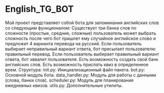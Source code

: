# English_TG_BOT
Мой проект представляет собой  бота для запоминания английских слов со следующим функционалом:
Существует три банка слов по сложности (простые, средние, сложные)
пользователь может выбрать сложность после чего бот пришлет ему случайное английское слово и предложит 4 варианта перевода на русский.
Если пользователь выбирает неправильный вариант ответа, бот присылает пользователю правильный перевод.
Если пользователь выбирает правильный вариант ответа, бот хввалит пользователя.
Есть возможность создать свой банк английских слов.
Есть возможность прислать квиз в определенное врем.
Структура:
init.py: Инициализационный файл пакета.
bot.py: Основной модуль бота.
data_handler.py: Модуль для работы с данными (слова, банки слов).
scheduler.py: Модуль для планирования ежедневных квизов.
utils.py: Дополнительные утилиты.
